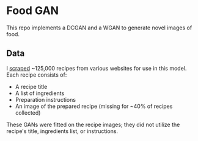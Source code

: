 # Food GAN

This repo implements a DCGAN and a WGAN to generate novel images of food.

## Data
I [scraped](https://github.com/rtlee9/recipe-box) ~125,000 recipes from various websites for use in this model. Each recipe consists of:

* A recipe title
* A list of ingredients
* Preparation instructions
* An image of the prepared recipe (missing for ~40% of recipes collected)

These GANs were fitted on the recipe images; they did not utilize the recipe's title, ingredients list, or instructions.
